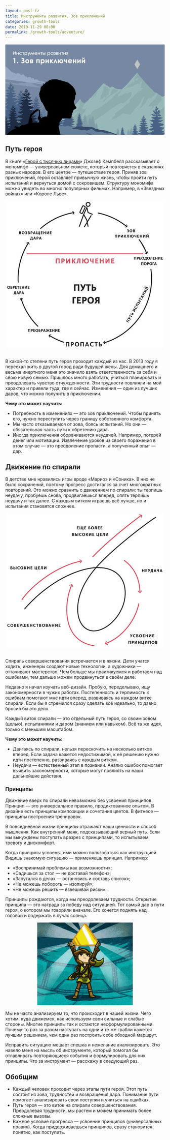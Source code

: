 ```yaml
---
layout: post-fz
title: Инструменты развития. Зов приключений
categories: growth-tools
date: 2019-11-29 00:00
permalink: /growth-tools/adventure/
---
```


![](/images/posts/tools_cover_1.png)

## Путь героя

В книге «<a href="https://ru.wikipedia.org/wiki/Герой_с_тысячью_лицами">Герой с тысячью лицами</a>» Джозеф Кэмпбелл рассказывает о мономифе — универсальном сюжете, который повторяется в сказаниях разных народов. В его центре — путешествие героя. Приняв зов приключений, герой оставляет привычную жизнь, чтобы пройти путь испытаний и вернуться домой с сокровищем. Структуру мономифа можно увидеть во многих популярных фильмах. Например, в «Звездных войнах» или «Короле Льве».

<div style="text-align:center"><img src="/images/posts/tools_hero_way.jpg"></div><br>

В какой-то степени путь героя проходит каждый из нас. В 2013 году я переехал жить в другой город ради будущей жены. Для домашнего и весьма инертного меня это значило взять ответственность за себя и свою новую семью. Пришлось много работать, учиться планировать и преодолевать чувство отчужденности. Эти трудности повлияли на мой характер и привели туда, где я сейчас. Изменения — один из лучших даров, что можно получить в приключении.

<b> Чему это может научить: </b>
- Потребность в изменениях — это зов приключений. Чтобы принять его, нужно переступить через границу собственного комфорта.
- Мы часто отказываемся от зова, боясь испытаний. Но они — обязательная часть пути к обретению дара.
- Иногда приключения оборачиваются неудачей. Например, потерей денег или мотивации. Извлечение уроков из своего поражения в этом случае — это преодоление пропасти, а полученный опыт — дар.

## Движение по спирали
В детстве мне нравились игры вроде «Марио» и «Соника». В них не было сохранений, поэтому прогресс достигался за счет многократных повторений. Это можно сравнить с движением по спирали: ты терпишь неудачу, пробуешь снова, продвигаешься вперед, опять терпишь неудачу и так далее. С каждым витком играешь всё лучше, но и испытания становятся сложнее. 

<div style="text-align:center"><img src="/images/posts/tools_helix.jpg"></div><br>

Спираль совершенствования встречается и в жизни. Дети учатся ходить, инженеры создают новые технологии, а художники — оттачивают мастерство. Чем больше мы практикуемся и работаем над ошибками, тем дальше можем продвинуться в своём деле.

Недавно я начал изучать веб-дизайн. Пробую, переделываю, ищу закономерности в чужих работах. Постепенность и терпимость к ошибкам помогают мне идти вперед, развиваясь на каждом витке спирали. Если бы я стремился сразу сделать всё идеально, то давно бросил бы это дело.

Каждый виток спирали — это отдельный путь героя, со своим зовом (целью), испытаниями и даром (знанием или навыком). Всё та же идея, только с меньшим масштабом.

<b> Чему это может научить: </b>
- Двигаясь по спирали, нельзя перескочить на несколько витков вперед. Если задача кажется недостижимой, к её решению нужно идти постепенно, развиваясь с каждым витком.
- Неудачи — естественный этап в познании. Анализ ошибок помогает выявить закономерности, которые могут повлиять на наши дальнейшие действия.

### Принципы

Движение вверх по спирали невозможно без усвоения принципов. Принцип — это универсальное правило, продиктованное опытом. В дизайне есть принципы композиции и сочетания цветов. В фитнесе — принципы построения тренировок.

В повседневной жизни принципы отражают наши ценности и способ мышления. Как внутренний маяк, подсказывающий верный путь. Если мы вынуждены поступать вразрез с принципами, то испытываем тревогу и дискомфорт.

Когда принципы усвоены, ими можно пользоваться как инструкцией. Видишь знакомую ситуацию — применяешь принцип. Например:

- «Воспринимай проблемы как возможности»;
- «Садишься за стол — не доставай телефон»;
- «Запутался в делах — остановись и составь список»;
- «Не можешь побороть — изолируй»;
- «Не можешь решить — взвешивай риски».

Принципы рождаются, когда мы преодолеваем трудности. Открытие принципа — это награда за победу над ситуацией. Тот самый дар в пути героя, о котором мы говорили вначале. Его хочется поднять над головой и подержать в лучах солнца.

<div style="text-align:center"><img src="/images/posts/tools-crystal.gif"></div>


Мы не часто анализируем то, что происходит в нашей жизни. Чего хотим, куда движемся, как используем свои сильные и слабые стороны. Многие принципы так и остаются несформулированными. Почему-то раз за разом наступать на одни и те же грабли кажется лучшим решением, чем один раз построить себе обходной маршрут.

Исправить ситуацию мешает спешка и нежелание анализировать. Это навело меня на мысль об инструменте, который помогал бы отлавливать повторяющиеся события и формулировать для них принципы. Что за инструмент — расскажу в следующий раз. 

## Обобщим
- Каждый человек проходит через этапы пути героя. Этот путь состоит из зова, трудностей и возвращения дара. Понимание пути помогает анализировать свои поступки и учиться на ошибках.
- Путь героя — это виток на спирали совершенствования. Преодолевая трудности, мы растем и можем принимать более сложные вызовы.
- Важное условие прогресса — усвоение принципов (универсальных правил). Когда придерживаешься принципов, сразу становится понятно, как поступить.